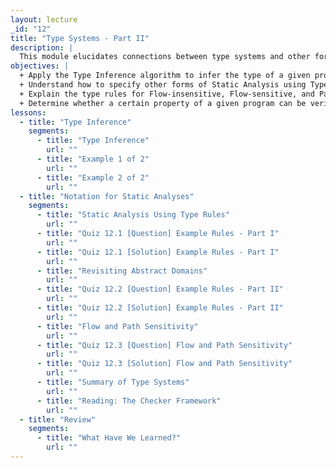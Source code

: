 ```yaml
---
layout: lecture
_id: "12"
title: "Type Systems - Part II"
description: |
  This module elucidates connections between type systems and other forms of static analysis. It sets out by showing how to perform Type Inference using constraint solving and thereby alleviate annotation burden on programmers. It then demonstrates how other forms of static analyses can be described using the notation of type systems. You will learn how to describe three broad classes of static analyses -- flow-insensitive, flow-sensitive, and path-sensitive -- using type rules and understand their strengths and tradeoffs.
objectives: |
  + Apply the Type Inference algorithm to infer the type of a given program in the Lambda Calculus language.
  + Understand how to specify other forms of Static Analysis using Type System notation.
  + Explain the type rules for Flow-insensitive, Flow-sensitive, and Path-sensitive analysis.
  + Determine whether a certain property of a given program can be verified using a Flow-insensitive, Flow-sensitive, or Path-sensitive analysis.
lessons:
  - title: "Type Inference"
    segments:
      - title: "Type Inference"
        url: ""
      - title: "Example 1 of 2"
        url: ""
      - title: "Example 2 of 2"
        url: ""
  - title: "Notation for Static Analyses"
    segments:
      - title: "Static Analysis Using Type Rules"
        url: ""
      - title: "Quiz 12.1 [Question] Example Rules - Part I"
        url: ""
      - title: "Quiz 12.1 [Solution] Example Rules - Part I"
        url: ""
      - title: "Revisiting Abstract Domains"
        url: ""
      - title: "Quiz 12.2 [Question] Example Rules - Part II"
        url: ""
      - title: "Quiz 12.2 [Solution] Example Rules - Part II"
        url: ""
      - title: "Flow and Path Sensitivity"
        url: ""
      - title: "Quiz 12.3 [Question] Flow and Path Sensitivity"
        url: ""
      - title: "Quiz 12.3 [Solution] Flow and Path Sensitivity"
        url: ""
      - title: "Summary of Type Systems"
        url: ""
      - title: "Reading: The Checker Framework"
        url: ""
  - title: "Review"
    segments:
      - title: "What Have We Learned?"
        url: ""
---
```

